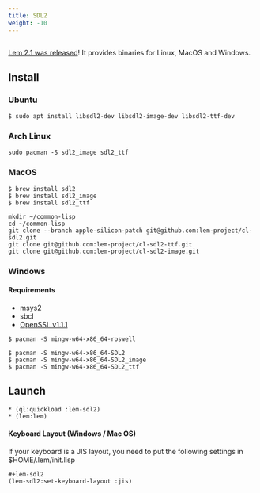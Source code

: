 ```yaml
---
title: SDL2
weight: -10
---
```

<img class="" src="/lem-page/sdl2.png" alt="">

[Lem 2.1 was released](https://github.com/lem-project/lem/releases/tag/v2.1.0)! It provides binaries for Linux, MacOS and Windows.

## Install
### Ubuntu

```shell
$ sudo apt install libsdl2-dev libsdl2-image-dev libsdl2-ttf-dev
```

### Arch Linux

```shell
sudo pacman -S sdl2_image sdl2_ttf
```

### MacOS

```shell
$ brew install sdl2
$ brew install sdl2_image
$ brew install sdl2_ttf
```

```shell
mkdir ~/common-lisp
cd ~/common-lisp
git clone --branch apple-silicon-patch git@github.com:lem-project/cl-sdl2.git
git clone git@github.com:lem-project/cl-sdl2-ttf.git
git clone git@github.com:lem-project/cl-sdl2-image.git
```

### Windows
#### Requirements
- msys2
- sbcl
- [OpenSSL v1.1.1](https://slproweb.com/products/Win32OpenSSL.html)

```shell
$ pacman -S mingw-w64-x86_64-roswell

$ pacman -S mingw-w64-x86_64-SDL2
$ pacman -S mingw-w64-x86_64-SDL2_image
$ pacman -S mingw-w64-x86_64-SDL2_ttf
```

## Launch
```common-lisp
* (ql:quickload :lem-sdl2)
* (lem:lem)
```

#### Keyboard Layout (Windows / Mac OS)

If your keyboard is a JIS layout, you need to put the following settings in $HOME/.lem/init.lisp

```common-lisp
#+lem-sdl2
(lem-sdl2:set-keyboard-layout :jis)
```
